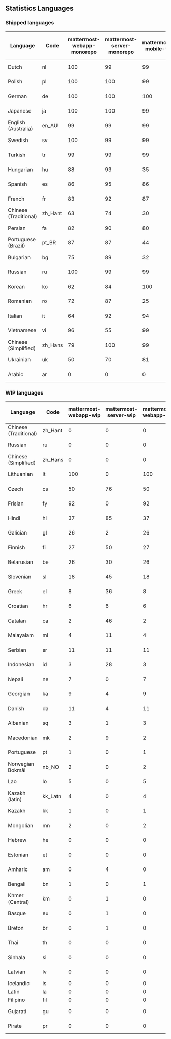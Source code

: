 ## Statistics Languages ##
###  Shipped languages  ###
|Language|Code|mattermost-webapp-monorepo|mattermost-server-monorepo|mattermost-mobile-v2|mattermost-desktop|mattermost-boards-webapp-monorepo|mattermost-playbooks-webapp-monorepo|calls-webapp|Total|Last Modified|
|---|---|---|---|---|---|---|---|---|---|---|
|Dutch|nl| 100| 99| 99| 100| 0| 0| 100| 99|2023-09-04T13:07:45.750334Z|
|Polish|pl| 100| 100| 99| 100| 0| 0| 100| 87|2023-09-07T07:20:54.874862Z|
|German|de| 100| 100| 100| 100| 0| 0| 100| 87|2023-09-07T13:37:31.571370Z|
|Japanese|ja| 100| 100| 99| 100| 0| 0| 100| 87|2023-09-03T05:10:46.273932Z|
|English (Australia)|en_AU| 99| 99| 99| 98| 0| 0| 0| 87|2023-08-29T11:18:02.457520Z|
|Swedish|sv| 100| 99| 99| 100| 0| 0| 100| 87|2023-08-30T14:32:53.279622Z|
|Turkish|tr| 99| 99| 99| 98| 0| 0| 100| 87|2023-08-29T11:18:07.052402Z|
|Hungarian|hu| 88| 93| 35| 92| 0| 0| 0| 76|2023-08-29T11:18:03.887963Z|
|Spanish|es| 86| 95| 86| 91| 0| 0| 28| 74|2023-08-29T11:18:02.724079Z|
|French|fr| 83| 92| 87| 89| 0| 0| 58| 73|2023-08-31T13:28:44.830768Z|
|Chinese (Traditional)|zh_Hant| 63| 74| 30| 98| 0| 0| 4| 71|2023-08-29T11:18:08.540822Z|
|Persian|fa| 82| 90| 80| 92| 0| 0| 0| 70|2023-08-29T11:18:03.017851Z|
|Portuguese (Brazil)|pt_BR| 87| 87| 44| 72| 0| 0| 100| 69|2023-08-29T11:18:05.901628Z|
|Bulgarian|bg| 75| 89| 32| 0| 0| 0| 0| 64|2023-07-31T13:17:56.186033Z|
|Russian|ru| 100| 99| 99| 100| 0| 0| 76| 63|2023-08-31T07:50:39.008426Z|
|Korean|ko| 62| 84| 100| 100| 0| 0| 100| 62|2023-09-07T17:38:19.334906Z|
|Romanian|ro| 72| 87| 25| 0| 0| 0| 0| 61|2023-07-31T13:22:18.753110Z|
|Italian|it| 64| 92| 94| 22| 0| 0| 24| 61|2023-08-29T11:18:04.183442Z|
|Vietnamese|vi| 96| 55| 99| 87| 0| 0| 100| 56|2023-09-04T13:55:55.539123Z|
|Chinese (Simplified)|zh_Hans| 79| 100| 99| 100| 0| 0| 100| 54|2023-09-07T10:08:17.397954Z|
|Ukrainian|uk| 50| 70| 81| 75| 0| 0| 0| 51|2023-08-29T11:18:07.366626Z|
|Arabic|ar| 0| 0| 0| 43| 0| 0| 0| 2|2023-07-10T13:08:48.325143Z|
###  WIP languages  ###
|Language|Code|mattermost-webapp-wip|mattermost-server-wip|mattermost-webapp-wip|mattermost-desktop-wip|Total|Last Modified|
|---|---|---|---|---|---|---|--|
|Chinese (Traditional)|zh_Hant| 0| 0| 0| 0| 71|2023-08-29T11:18:08.540822Z|
|Russian|ru| 0| 0| 0| 0| 63|2023-08-31T07:50:39.008426Z|
|Chinese (Simplified)|zh_Hans| 0| 0| 0| 3| 54|2023-09-07T10:08:17.397954Z|
|Lithuanian|lt| 100| 0| 100| 100| 38|2023-04-20T18:20:36.422339Z|
|Czech|cs| 50| 76| 50| 100| 34|2023-08-04T09:02:12.265970Z|
|Frisian|fy| 92| 0| 92| 0| 32|2023-03-30T14:04:28.368728Z|
|Hindi|hi| 37| 85| 37| 0| 26|2023-06-25T16:00:48.875553Z|
|Galician|gl| 26| 2| 26| 0| 18|2023-02-16T10:53:47.791156Z|
|Finnish|fi| 27| 50| 27| 0| 18|2023-03-30T14:04:14.936366Z|
|Belarusian|be| 26| 30| 26| 9| 14|2023-03-30T14:03:09.873427Z|
|Slovenian|sl| 18| 45| 18| 0| 13|2023-03-30T14:07:12.677627Z|
|Greek|el| 8| 36| 8| 0| 12|2023-03-30T14:03:55.229463Z|
|Croatian|hr| 6| 6| 6| 10| 10|2023-08-04T14:10:27.576411Z|
|Catalan|ca| 2| 46| 2| 0| 8|2023-02-22T22:19:51.633986Z|
|Malayalam|ml| 4| 11| 4| 0| 7|2023-07-08T15:38:50.105911Z|
|Serbian|sr| 11| 11| 11| 100| 7|2023-03-30T14:07:25.635161Z|
|Indonesian|id| 3| 28| 3| 0| 6|2023-01-20T12:30:26.132977Z|
|Nepali|ne| 7| 0| 7| 0| 6|2023-03-30T14:06:47.028356Z|
|Georgian|ka| 9| 4| 9| 0| 4|2023-06-23T10:19:49.433102Z|
|Danish|da| 11| 4| 11| 0| 4|2023-02-28T08:17:12.460986Z|
|Albanian|sq| 3| 1| 3| 0| 4|2023-03-30T14:07:18.996586Z|
|Macedonian|mk| 2| 9| 2| 29| 3|2023-05-05T04:29:07.020368Z|
|Portuguese|pt| 1| 0| 1| 100| 2|2023-08-13T05:16:24.870176Z|
|Norwegian Bokmål|nb_NO| 2| 0| 2| 0| 2|2023-03-30T09:46:13.174135Z|
|Lao|lo| 5| 0| 5| 0| 1|2023-01-28T03:29:57.636840Z|
|Kazakh (latin)|kk_Latn| 4| 0| 4| 0| 1|2023-01-09T16:04:40.142668Z|
|Kazakh|kk| 1| 0| 1| 0| 1|2023-01-20T12:30:28.434837Z|
|Mongolian|mn| 2| 0| 2| 0| 1|2023-02-16T02:00:14.011643Z|
|Hebrew|he| 0| 0| 0| 0| 1|2023-01-20T12:30:24.610278Z|
|Estonian|et| 0| 0| 0| 0| 0|2022-06-16T11:17:55.844464Z|
|Amharic|am| 0| 4| 0| 0| 0|2020-07-04T19:22:35.416407Z|
|Bengali|bn| 1| 0| 1| 0| 0|2022-06-18T00:07:36.707192Z|
|Khmer (Central)|km| 0| 1| 0| 0| 0|2022-05-06T14:27:58.323957Z|
|Basque|eu| 0| 1| 0| 0| 0|2021-06-22T14:46:44.626603Z|
|Breton|br| 0| 1| 0| 0| 0|2022-10-20T14:33:30.929526Z|
|Thai|th| 0| 0| 0| 7| 0|2023-07-02T14:03:38.691977Z|
|Sinhala|si| 0| 0| 0| 0| 0|2022-10-24T11:26:43.423982Z|
|Latvian|lv| 0| 0| 0| 0| 0|2022-12-17T23:24:22.390841Z|
|Icelandic|is| 0| 0| 0| 0| 0||
|Latin|la| 0| 0| 0| 0| 0||
|Filipino|fil| 0| 0| 0| 0| 0||
|Gujarati|gu| 0| 0| 0| 0| 0|2021-09-27T12:12:04.194601Z|
|Pirate|pr| 0| 0| 0| 0| 0|2022-06-28T08:46:29.046651Z|
